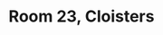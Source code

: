 ---
basin: En-Suite
cudn: true
floor: Second
grade: 8
images: []
living_room: 'No'
location: Cloisters
name: '23'
network: Wired and Wireless
title: Room 23, Cloisters
---